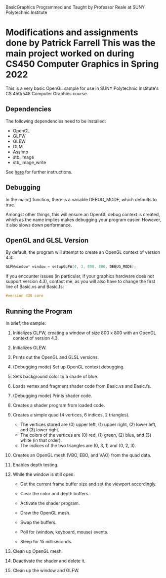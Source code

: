 BasicGraphics
Programmed and Taught by Professor Reale at SUNY Polytechnic Institute

Modifications and assignments done by Patrick Farrell
This was the main project worked on during CS450 Computer Graphics in Spring 2022
=============

This is a very basic OpenGL sample for use in SUNY Polytechnic Institute's CS 450/548 Computer Graphics course.  

## Dependencies

The following dependencies need to be installed:

- OpenGL
- GLFW
- GLEW
- GLM
- Assimp
- stb_image
- stb_image_write

See [here](https://web.cs.sunyit.edu/~realemj/guides/installGraphics.html) for further instructions.

## Debugging

In the main() function, there is a variable DEBUG_MODE, which defaults to true.

Amongst other things, this will ensure an OpenGL debug context is created, which as the name implies makes debugging your program easier.  However, it also slows down performance. 

## OpenGL and GLSL Version

By default, the program will attempt to create an OpenGL context of version 4.3:

```c++
GLFWwindow* window = setupGLFW(4, 3, 800, 800, DEBUG_MODE);
```

If you encounter issues (in particular, if your graphics hardware does not support version 4.3), contact me, as you will also have to change the first line of Basic.vs and Basic.fs:

```glsl
#version 430 core
```

## Running the Program

In brief, the sample:

1. Initializes GLFW, creating a window of size 800 x 800 with an OpenGL context of version 4.3.

2. Initializes GLEW.

3. Prints out the OpenGL and GLSL versions.

4. (Debugging mode) Set up OpenGL context debugging.

5. Sets background color to a shade of blue.

6. Loads vertex and fragment shader code from Basic.vs and Basic.fs.

7. (Debugging mode) Prints shader code.

8. Creates a shader program from loaded code.

9. Creates a simple quad (4 vertices, 6 indices, 2 triangles).  

   * The vertices stored are (0) upper left, (1) upper right, (2) lower left, and (3) lower right.
   * The colors of the vertices are (0) red, (1) green, (2) blue, and (3) white (in that order).
   * The indices of the two triangles are (0, 3, 1) and (0, 2, 3).

10. Creates an OpenGL mesh (VBO, EBO, and VAO) from the quad data.

11. Enables depth testing.

12. While the window is still open:

    * Get the current frame buffer size and set the viewport accordingly.

    * Clear the color and depth buffers.
    * Activate the shader program.
    * Draw the OpenGL mesh.
    * Swap the buffers.
    * Poll for (window, keyboard, mouse) events.
    * Sleep for 15 milliseconds.

13. Clean up OpenGL mesh.

14. Deactivate the shader and delete it.

15. Clean up the window and GLFW.







